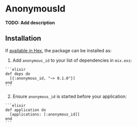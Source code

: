 # AnonymousId

**TODO: Add description**

## Installation

If [available in Hex](https://hex.pm/docs/publish), the package can be installed as:

  1. Add `anonymous_id` to your list of dependencies in `mix.exs`:

    ```elixir
    def deps do
      [{:anonymous_id, "~> 0.1.0"}]
    end
    ```

  2. Ensure `anonymous_id` is started before your application:

    ```elixir
    def application do
      [applications: [:anonymous_id]]
    end
    ```


